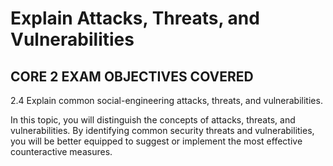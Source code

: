 # Explain Attacks, Threats, and Vulnerabilities

## CORE 2 EXAM OBJECTIVES COVERED

2.4 Explain common social-engineering attacks, threats, and vulnerabilities.

In this topic, you will distinguish the concepts of attacks, threats, and vulnerabilities. By identifying common security threats and vulnerabilities, you will be better equipped to suggest or implement the most effective counteractive measures.